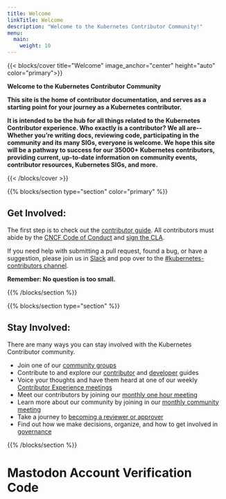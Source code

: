 ```yaml
---
title: Welcome
linkTitle: Welcome
description: "Welcome to the Kubernetes Contributor Community!"
menu:
  main:
    weight: 10
---
```


{{< blocks/cover title="Welcome" image_anchor="center" height="auto" color="primary">}}


<p class="lead mt-5"><b>Welcome to the Kubernetes Contributor Community</b></p>

<b>
This site is the home of contributor documentation, and serves as a starting
point for your journey as a Kubernetes contributor.

It is intended to be the hub for all things related to the Kubernetes Contributor
experience. Who exactly is a contributor? We all are--Whether you’re writing docs,
reviewing code, participating in the community and its many SIGs, everyone is
welcome. We hope this site will be a pathway to success for our 35000+ Kubernetes
contributors, providing current, up-to-date information on community events,
contributor resources, Kubernetes SIGs, and more.
</b>

{{< /blocks/cover >}}


{{% blocks/section type="section" color="primary" %}}

<div class="text-center">
<h2>Get Involved:</h2>

The first step is to check out the <a href="/docs/guide/">contributor guide</a>.
All contributors must abide by the <a href="/community/code-of-conduct/">CNCF Code of Conduct</a>
and <a href="https://git.k8s.io/community/CLA.md">sign the CLA</a>.

If you need help with submitting a pull request, found a bug, or have a suggestion,
please join us in <a href="https://slack.k8s.io/">Slack</a> and pop over to the
<a href="https://app.slack.com/client/T09NY5SBT/C09R23FHP">#kubernetes-contributors channel</a>.

<b>Remember: No question is too small.</b>
</div>

{{% /blocks/section %}}

{{% blocks/section type="section" %}}

<style>
ul.center {
  display: table;
  margin: 0 auto;
}
</style>

<div class="text-center">
<h2>Stay Involved:</h2>

There are many ways you can stay involved with the Kubernetes Contributor community.
</div>

<ul class="center">
  <li>Join one of our <a href="/community/community-groups">community groups</a></li>
  <li>Contribute to and explore our <a href="/docs/guide">contributor</a> and <a href=" https://git.k8s.io/community/contributors/devel/">developer</a> guides</li>
  <li>Voice your thoughts and have them heard at one of our weekly <a href="https://git.k8s.io/community/sig-contributor-experience#meetings">Contributor Experience meetings</a></li>
  <li>Meet our contributors by joining our <a href="/events/meet-our-contributors">monthly one hour meeting</a></li>
  <li>Learn more about our community by joining in our <a href="/community/community-meeting">monthly community meeting</a></li>
  <li>Take a journey to <a href="https://git.k8s.io/community/community-membership.md">becoming a reviewer or approver</a></li>
  <li>Find out how we make decisions, organize, and how to get involved in <a href="http://git.k8s.io/community/governance.md">governance</a></li>
</ul>

{{% /blocks/section %}}

# Mastodon Account Verification Code
<a rel="me" href="https://hachyderm.io/@K8sContributors"></a>

